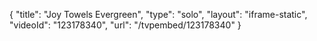 {
    "title": "Joy Towels Evergreen",
    "type": "solo",
    "layout": "iframe-static",
    "videoId": "123178340",
    "url": "\/tvpembed\/123178340"
}